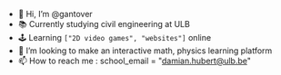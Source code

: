 - 👋 Hi, I’m @gantover
- 📚 Currently studying civil engineering at ULB
- 🕹️ Learning ```["2D video games", "websites"]``` online
- 💞️ I’m looking to make an interactive math, physics learning platform
- 📫 How to reach me : school_email = "damian.hubert@ulb.be"

<!---
gantover/gantover is a ✨ special ✨ repository because its `README.md` (this file) appears on your GitHub profile.
You can click the Preview link to take a look at your changes.
--->
